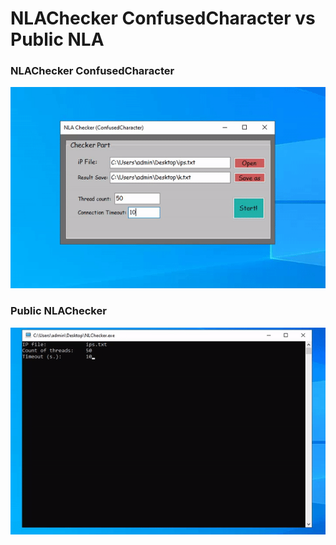 # NLAChecker ConfusedCharacter vs Public NLA
### NLAChecker ConfusedCharacter
 
 ![alt](https://raw.githubusercontent.com/ConfusedCharacter/NLAChecker/main/video.gif)

### Public NLAChecker

![alt](https://raw.githubusercontent.com/ConfusedCharacter/NLAChecker/main/video2.gif)
